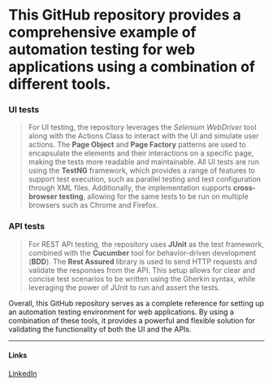 # This GitHub repository provides a comprehensive example of automation testing for web applications using a combination of different tools.

### UI tests
>For UI testing, the repository leverages the _Selenium WebDriver_ tool along with the Actions Class to interact with the UI and simulate user actions. The __Page Object__ and __Page Factory__ patterns are used to encapsulate the elements and their interactions on a specific page, making the tests more readable and maintainable. All UI tests are run using the __TestNG__ framework, which provides a range of features to support test execution, such as parallel testing and test configuration through XML files. Additionally, the implementation supports __cross-browser testing__, allowing for the same tests to be run on multiple browsers such as Chrome and Firefox.


### API tests
>For REST API testing, the repository uses __JUnit__ as the test framework, combined with the __Cucumber__ tool for behavior-driven development (__BDD__). The __Rest Assured__ library is used to send HTTP requests and validate the responses from the API. This setup allows for clear and concise test scenarios to be written using the Gherkin syntax, while leveraging the power of JUnit to run and assert the tests.

Overall, this GitHub repository serves as a complete reference for setting up an automation testing environment for web applications. By using a combination of these tools, it provides a powerful and flexible solution for validating the functionality of both the UI and the APIs.
***
#### Links
[LinkedIn](https://www.linkedin.com/in/ivan-kuznechenkov-0881a8237/)
